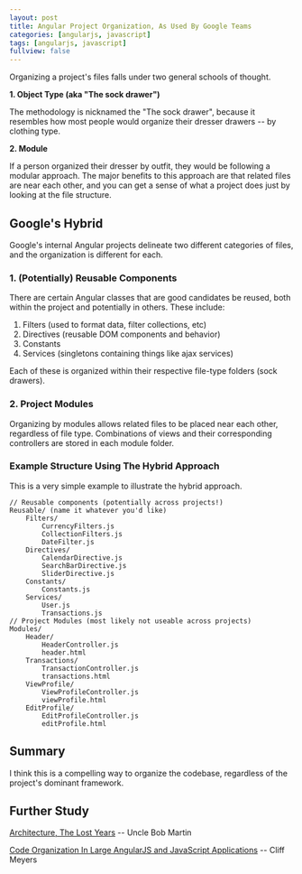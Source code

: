 ```yaml
---
layout: post
title: Angular Project Organization, As Used By Google Teams
categories: [angularjs, javascript]
tags: [angularjs, javascript]
fullview: false
---
```


Organizing a project's files falls under two general schools of thought.

**1. Object Type (aka "The sock drawer")**

The methodology is nicknamed the "The sock drawer", because it resembles how most people would organize their dresser drawers -- by clothing type.

**2. Module**

If a person organized their dresser by outfit, they would be following a modular approach.  The major benefits to this approach are that related files are near each other, and you can get a sense of what a project does just by looking at the file structure.

## Google's Hybrid ##

Google's internal Angular projects delineate two different categories of files, and the organization is different for each.

### 1. (Potentially) Reusable Components ###

There are certain Angular classes that are good candidates be reused, both within the project and potentially in others.  These include:

1. Filters (used to format data, filter collections, etc)
2. Directives (reusable DOM components and behavior)
3. Constants
4. Services (singletons containing things like ajax services)

Each of these is organized within their respective file-type folders (sock drawers).

### 2. Project Modules ###

Organizing by modules allows related files to be placed near each other, regardless of file type.  Combinations of views and their corresponding controllers are stored in each module folder.

### Example Structure Using The Hybrid Approach ###

This is a very simple example to illustrate the hybrid approach.

	// Reusable components (potentially across projects!)
	Reusable/ (name it whatever you'd like)
		Filters/
			CurrencyFilters.js
			CollectionFilters.js
			DateFilter.js
		Directives/
			CalendarDirective.js
			SearchBarDirective.js
			SliderDirective.js
		Constants/
			Constants.js
		Services/
			User.js
			Transactions.js
	// Project Modules (most likely not useable across projects)
	Modules/
		Header/
			HeaderController.js
			header.html
		Transactions/
			TransactionController.js
			transactions.html
		ViewProfile/
			ViewProfileController.js
			viewProfile.html
		EditProfile/
			EditProfileController.js
			editProfile.html


## Summary ##

I think this is a compelling way to organize the codebase, regardless of the project's dominant framework.

## Further Study ##

[Architecture, The Lost Years](http://www.confreaks.com/videos/759-rubymidwest2011-keynote-architecture-the-lost-years) -- Uncle Bob Martin

[Code Organization In Large AngularJS and JavaScript Applications](http://cliffmeyers.com/blog/2013/4/21/code-organization-angularjs-javascript) -- Cliff Meyers



